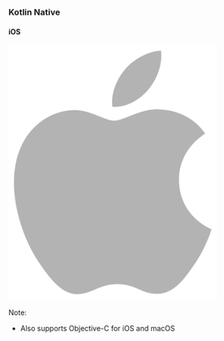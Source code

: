 ### Kotlin Native
#### iOS

<img src="img/apple-logo-gray.png" height="500" />

Note:
+ Also supports Objective-C for iOS and macOS